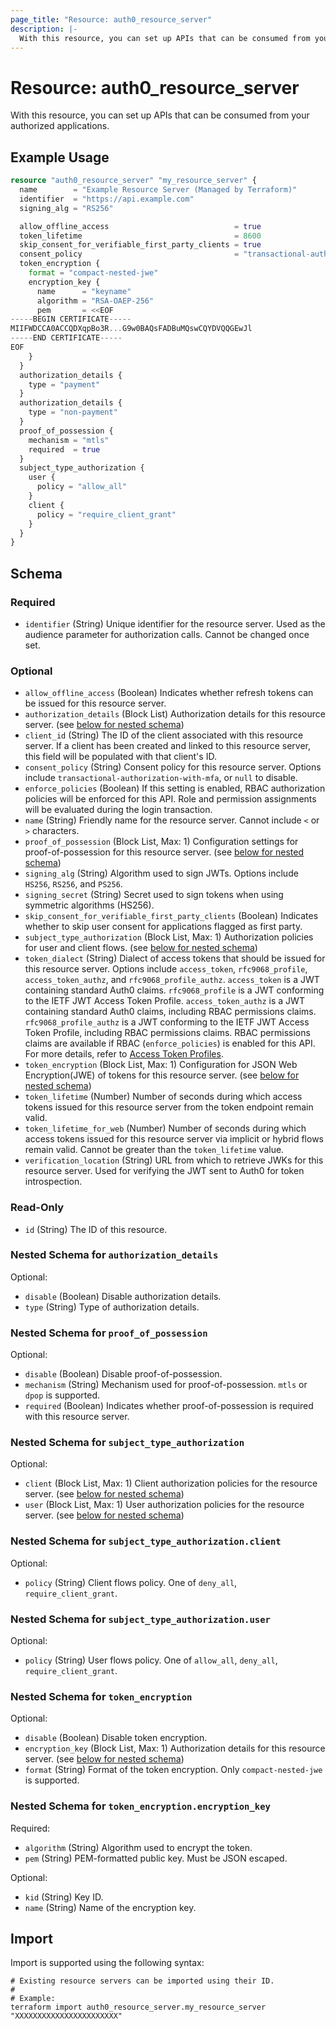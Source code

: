 ```yaml
---
page_title: "Resource: auth0_resource_server"
description: |-
  With this resource, you can set up APIs that can be consumed from your authorized applications.
---
```


# Resource: auth0_resource_server

With this resource, you can set up APIs that can be consumed from your authorized applications.

## Example Usage

```terraform
resource "auth0_resource_server" "my_resource_server" {
  name        = "Example Resource Server (Managed by Terraform)"
  identifier  = "https://api.example.com"
  signing_alg = "RS256"

  allow_offline_access                            = true
  token_lifetime                                  = 8600
  skip_consent_for_verifiable_first_party_clients = true
  consent_policy                                  = "transactional-authorization-with-mfa"
  token_encryption {
    format = "compact-nested-jwe"
    encryption_key {
      name      = "keyname"
      algorithm = "RSA-OAEP-256"
      pem       = <<EOF
-----BEGIN CERTIFICATE-----
MIIFWDCCA0ACCQDXqpBo3R...G9w0BAQsFADBuMQswCQYDVQQGEwJl
-----END CERTIFICATE-----
EOF
    }
  }
  authorization_details {
    type = "payment"
  }
  authorization_details {
    type = "non-payment"
  }
  proof_of_possession {
    mechanism = "mtls"
    required  = true
  }
  subject_type_authorization {
    user {
      policy = "allow_all"
    }
    client {
      policy = "require_client_grant"
    }
  }
}
```

<!-- schema generated by tfplugindocs -->
## Schema

### Required

- `identifier` (String) Unique identifier for the resource server. Used as the audience parameter for authorization calls. Cannot be changed once set.

### Optional

- `allow_offline_access` (Boolean) Indicates whether refresh tokens can be issued for this resource server.
- `authorization_details` (Block List) Authorization details for this resource server. (see [below for nested schema](#nestedblock--authorization_details))
- `client_id` (String) The ID of the client associated with this resource server. If a client has been created and linked to this resource server, this field will be populated with that client's ID.
- `consent_policy` (String) Consent policy for this resource server. Options include `transactional-authorization-with-mfa`, or `null` to disable.
- `enforce_policies` (Boolean) If this setting is enabled, RBAC authorization policies will be enforced for this API. Role and permission assignments will be evaluated during the login transaction.
- `name` (String) Friendly name for the resource server. Cannot include `<` or `>` characters.
- `proof_of_possession` (Block List, Max: 1) Configuration settings for proof-of-possession for this resource server. (see [below for nested schema](#nestedblock--proof_of_possession))
- `signing_alg` (String) Algorithm used to sign JWTs. Options include `HS256`, `RS256`, and `PS256`.
- `signing_secret` (String) Secret used to sign tokens when using symmetric algorithms (HS256).
- `skip_consent_for_verifiable_first_party_clients` (Boolean) Indicates whether to skip user consent for applications flagged as first party.
- `subject_type_authorization` (Block List, Max: 1) Authorization policies for user and client flows. (see [below for nested schema](#nestedblock--subject_type_authorization))
- `token_dialect` (String) Dialect of access tokens that should be issued for this resource server. Options include `access_token`, `rfc9068_profile`, `access_token_authz`, and `rfc9068_profile_authz`. `access_token` is a JWT containing standard Auth0 claims. `rfc9068_profile` is a JWT conforming to the IETF JWT Access Token Profile. `access_token_authz` is a JWT containing standard Auth0 claims, including RBAC permissions claims. `rfc9068_profile_authz` is a JWT conforming to the IETF JWT Access Token Profile, including RBAC permissions claims. RBAC permissions claims are available if RBAC (`enforce_policies`) is enabled for this API. For more details, refer to [Access Token Profiles](https://auth0.com/docs/secure/tokens/access-tokens/access-token-profiles).
- `token_encryption` (Block List, Max: 1) Configuration for JSON Web Encryption(JWE) of tokens for this resource server. (see [below for nested schema](#nestedblock--token_encryption))
- `token_lifetime` (Number) Number of seconds during which access tokens issued for this resource server from the token endpoint remain valid.
- `token_lifetime_for_web` (Number) Number of seconds during which access tokens issued for this resource server via implicit or hybrid flows remain valid. Cannot be greater than the `token_lifetime` value.
- `verification_location` (String) URL from which to retrieve JWKs for this resource server. Used for verifying the JWT sent to Auth0 for token introspection.

### Read-Only

- `id` (String) The ID of this resource.

<a id="nestedblock--authorization_details"></a>
### Nested Schema for `authorization_details`

Optional:

- `disable` (Boolean) Disable authorization details.
- `type` (String) Type of authorization details.


<a id="nestedblock--proof_of_possession"></a>
### Nested Schema for `proof_of_possession`

Optional:

- `disable` (Boolean) Disable proof-of-possession.
- `mechanism` (String) Mechanism used for proof-of-possession. `mtls` or `dpop` is supported.
- `required` (Boolean) Indicates whether proof-of-possession is required with this resource server.


<a id="nestedblock--subject_type_authorization"></a>
### Nested Schema for `subject_type_authorization`

Optional:

- `client` (Block List, Max: 1) Client authorization policies for the resource server. (see [below for nested schema](#nestedblock--subject_type_authorization--client))
- `user` (Block List, Max: 1) User authorization policies for the resource server. (see [below for nested schema](#nestedblock--subject_type_authorization--user))

<a id="nestedblock--subject_type_authorization--client"></a>
### Nested Schema for `subject_type_authorization.client`

Optional:

- `policy` (String) Client flows policy. One of `deny_all`, `require_client_grant`.


<a id="nestedblock--subject_type_authorization--user"></a>
### Nested Schema for `subject_type_authorization.user`

Optional:

- `policy` (String) User flows policy. One of `allow_all`, `deny_all`, `require_client_grant`.



<a id="nestedblock--token_encryption"></a>
### Nested Schema for `token_encryption`

Optional:

- `disable` (Boolean) Disable token encryption.
- `encryption_key` (Block List, Max: 1) Authorization details for this resource server. (see [below for nested schema](#nestedblock--token_encryption--encryption_key))
- `format` (String) Format of the token encryption. Only `compact-nested-jwe` is supported.

<a id="nestedblock--token_encryption--encryption_key"></a>
### Nested Schema for `token_encryption.encryption_key`

Required:

- `algorithm` (String) Algorithm used to encrypt the token.
- `pem` (String) PEM-formatted public key. Must be JSON escaped.

Optional:

- `kid` (String) Key ID.
- `name` (String) Name of the encryption key.

## Import

Import is supported using the following syntax:

```shell
# Existing resource servers can be imported using their ID.
#
# Example:
terraform import auth0_resource_server.my_resource_server "XXXXXXXXXXXXXXXXXXXXXXX"
```
